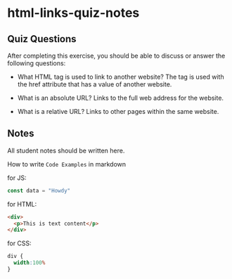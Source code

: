 # html-links-quiz-notes

## Quiz Questions

After completing this exercise, you should be able to discuss or answer the following questions:

- What HTML tag is used to link to another website?
The <a> tag is used with the href attribute that has a value of another website.

- What is an absolute URL?
Links to the full web address for the website.

- What is a relative URL?
Links to other pages within the same website.

## Notes

All student notes should be written here.


How to write `Code Examples` in markdown

for JS:
```javascript
const data = "Howdy"
```

for HTML:
```html
<div>
  <p>This is text content</p>
</div>
```

for CSS:
```css
div {
  width:100%
}
```
